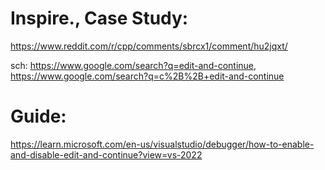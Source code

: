 # Inspire., Case Study:
https://www.reddit.com/r/cpp/comments/sbrcx1/comment/hu2jqxt/

sch: https://www.google.com/search?q=edit-and-continue, https://www.google.com/search?q=c%2B%2B+edit-and-continue

# Guide:
https://learn.microsoft.com/en-us/visualstudio/debugger/how-to-enable-and-disable-edit-and-continue?view=vs-2022
